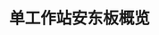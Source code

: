 ---
layout: article
title: 单工作站安东板概览
description: 
  - 模板为您提供了多个工作站概览，让您对任一工作站中可能出现的问题都能作出快速反应。 它可用于生产（订单处理生产）和组装线。
lang: cn
weight: 1000
isDraft: false
ref: Andon-Single-Station-Overview
category:
  - Andon
  - Production
  - Logistics
  - Job Production
image: Andon-Single-Station-Overview_CN.png
image_thumbnail: Andon-Single-Station-Overview_CN_thumbnail.png
download: Andon-Single-Station-Overview_CN.pbmx
overview_description:
overview_benefits:
overview_data_sources:
---